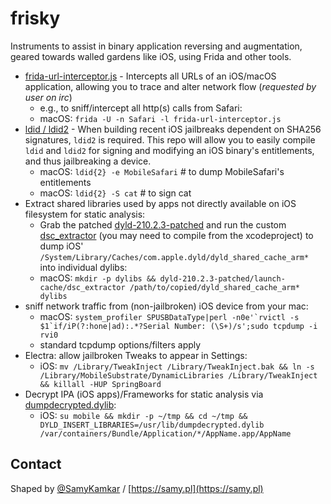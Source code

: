# frisky

Instruments to assist in binary application reversing and augmentation, geared towards walled gardens like iOS, using Frida and other tools.

- [frida-url-interceptor.js](frida-url-interceptor.js) - Intercepts all URLs of an iOS/macOS application, allowing you to trace and alter network flow (*requested by user on irc*)
  - e.g., to sniff/intercept all http(s) calls from Safari:
  - macOS: `frida -U -n Safari -l frida-url-interceptor.js`
- [ldid / ldid2](https://github.com/samyk/ldid) - When building recent iOS jailbreaks dependent on SHA256 signatures, `ldid2` is required. This repo will allow you to easily compile `ldid` and `ldid2` for signing and modifying an iOS binary's entitlements, and thus jailbreaking a device.
  - macOS: `ldid{2} -e MobileSafari` # to dump MobileSafari's entitlements
  - macOS: `ldid{2} -S cat` # to sign cat
- Extract shared libraries used by apps not directly available on iOS filesystem for static analysis:
  - Grab the patched [dyld-210.2.3-patched](dyld-210.2.3) and run the custom [dsc_extractor](dyld-210.2.3-patched/launch-cache/dsc_extractor) (you may need to compile from the xcodeproject) to dump iOS' `/System/Library/Caches/com.apple.dyld/dyld_shared_cache_arm*` into individual dylibs:
  - macOS: `mkdir -p dylibs && dyld-210.2.3-patched/launch-cache/dsc_extractor /path/to/copied/dyld_shared_cache_arm* dylibs`
- sniff network traffic from (non-jailbroken) iOS device from your mac:
  - macOS: ```system_profiler SPUSBDataType|perl -n0e'`rvictl -s $1`if/iP(?:hone|ad):.*?Serial Number: (\S+)/s';sudo tcpdump -i rvi0```
  - standard tcpdump options/filters apply
- Electra: allow jailbroken Tweaks to appear in Settings:
  - iOS: `mv /Library/TweakInject /Library/TweakInject.bak && ln -s /Library/MobileSubstrate/DynamicLibraries /Library/TweakInject && killall -HUP SpringBoard`
- Decrypt IPA (iOS apps)/Frameworks for static analysis via [dumpdecrypted.dylib](https://github.com/conradev/dumpdecrypted):
  - iOS: `su mobile && mkdir -p ~/tmp && cd ~/tmp && DYLD_INSERT_LIBRARIES=/usr/lib/dumpdecrypted.dylib /var/containers/Bundle/Application/*/AppName.app/AppName`

## Contact

Shaped by [@SamyKamkar](https://twitter.com/samykamkar) / [https://samy.pl](https://samy.pl)
